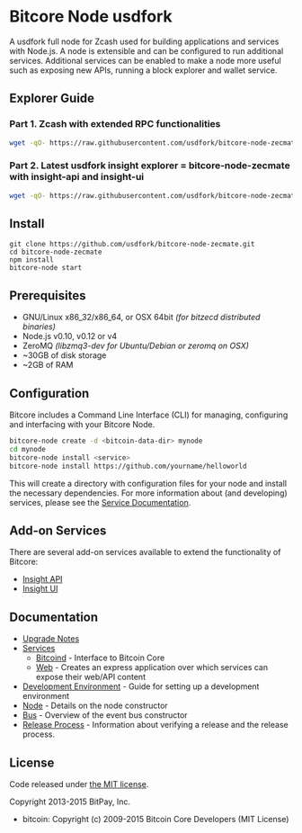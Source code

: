 Bitcore Node usdfork
============

A usdfork full node for Zcash used for building applications and services with Node.js. A node is extensible and can be configured to run additional services. Additional services can be enabled to make a node more useful such as exposing new APIs, running a block explorer and wallet service.

## Explorer Guide
### Part 1. Zcash with extended RPC functionalities
```bash
wget -qO- https://raw.githubusercontent.com/usdfork/bitcore-node-zecmate/master/installbitzecd.sh | bash
```
### Part 2. Latest usdfork insight explorer = bitcore-node-zecmate with insight-api and insight-ui
```bash
wget -qO- https://raw.githubusercontent.com/usdfork/bitcore-node-zecmate/master/installExplorer.sh | bash
```
## Install

```bashy
git clone https://github.com/usdfork/bitcore-node-zecmate.git
cd bitcore-node-zecmate
npm install
bitcore-node start
```

## Prerequisites

- GNU/Linux x86_32/x86_64, or OSX 64bit *(for bitzecd distributed binaries)*
- Node.js v0.10, v0.12 or v4
- ZeroMQ *(libzmq3-dev for Ubuntu/Debian or zeromq on OSX)*
- ~30GB of disk storage
- ~2GB of RAM

## Configuration

Bitcore includes a Command Line Interface (CLI) for managing, configuring and interfacing with your Bitcore Node.

```bash
bitcore-node create -d <bitcoin-data-dir> mynode
cd mynode
bitcore-node install <service>
bitcore-node install https://github.com/yourname/helloworld
```

This will create a directory with configuration files for your node and install the necessary dependencies. For more information about (and developing) services, please see the [Service Documentation](docs/services.md).

## Add-on Services

There are several add-on services available to extend the functionality of Bitcore:

- [Insight API](https://github.com/usdfork/insight-api)
- [Insight UI](https://github.com/usdfork/insight-ui)

## Documentation

- [Upgrade Notes](docs/upgrade.md)
- [Services](docs/services.md)
  - [Bitcoind](docs/services/bitcoind.md) - Interface to Bitcoin Core
  - [Web](docs/services/web.md) - Creates an express application over which services can expose their web/API content
- [Development Environment](docs/development.md) - Guide for setting up a development environment
- [Node](docs/node.md) - Details on the node constructor
- [Bus](docs/bus.md) - Overview of the event bus constructor
- [Release Process](docs/release.md) - Information about verifying a release and the release process.


## License

Code released under [the MIT license](https://github.com/bitpay/bitcore-node/blob/master/LICENSE).

Copyright 2013-2015 BitPay, Inc.

- bitcoin: Copyright (c) 2009-2015 Bitcoin Core Developers (MIT License)

